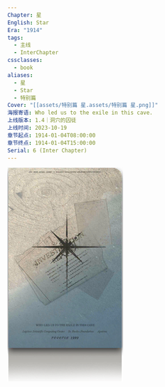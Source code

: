 ```yaml
---
Chapter: 星
English: Star
Era: "1914"
tags:
  - 主线
  - InterChapter
cssclasses:
  - book
aliases:
  - 星
  - Star
  - 特别篇
Cover: "[[assets/特别篇 星.assets/特别篇 星.png]]"
海报寄语: Who led us to the exile in this cave.
上线版本: 1.4｜洞穴的囚徒
上线时间: 2023-10-19
章节起点: 1914-01-04T08:00:00
章节终点: 1914-01-04T15:00:00
Serial: 6 (Inter Chapter)
---
```

![cover](assets/特别篇%20星.assets/特别篇%20星.png)